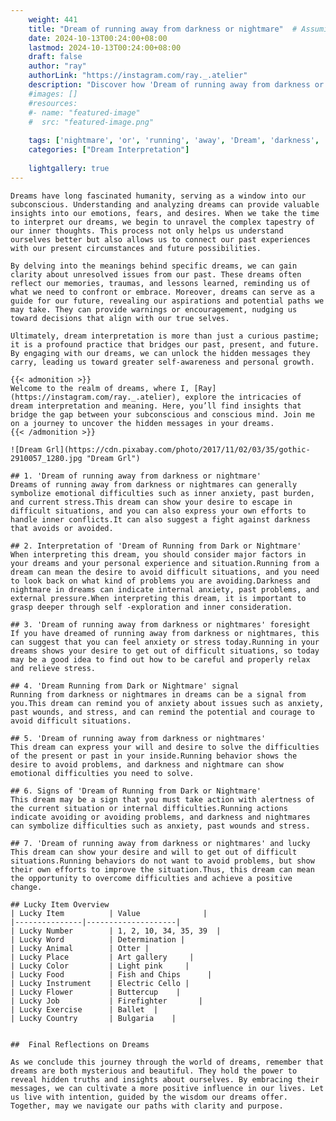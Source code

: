 ```yaml
---
    weight: 441
    title: "Dream of running away from darkness or nightmare"  # Assuming 'title' column exists
    date: 2024-10-13T00:24:00+08:00
    lastmod: 2024-10-13T00:24:00+08:00
    draft: false
    author: "ray"
    authorLink: "https://instagram.com/ray._.atelier"
    description: "Discover how 'Dream of running away from darkness or nightmare' can interpret your future and uncover its significant meanings in your life."
    #images: []
    #resources:
    #- name: "featured-image"
    #  src: "featured-image.png"
    
    tags: ['nightmare', 'or', 'running', 'away', 'Dream', 'darkness', 'from', 'of']
    categories: ["Dream Interpretation"]
    
    lightgallery: true
---
```

    
    Dreams have long fascinated humanity, serving as a window into our subconscious. Understanding and analyzing dreams can provide valuable insights into our emotions, fears, and desires. When we take the time to interpret our dreams, we begin to unravel the complex tapestry of our inner thoughts. This process not only helps us understand ourselves better but also allows us to connect our past experiences with our present circumstances and future possibilities.
    
    By delving into the meanings behind specific dreams, we can gain clarity about unresolved issues from our past. These dreams often reflect our memories, traumas, and lessons learned, reminding us of what we need to confront or embrace. Moreover, dreams can serve as a guide for our future, revealing our aspirations and potential paths we may take. They can provide warnings or encouragement, nudging us toward decisions that align with our true selves.
    
    Ultimately, dream interpretation is more than just a curious pastime; it is a profound practice that bridges our past, present, and future. By engaging with our dreams, we can unlock the hidden messages they carry, leading us toward greater self-awareness and personal growth.
    
    {{< admonition >}}
    Welcome to the realm of dreams, where I, [Ray](https://instagram.com/ray._.atelier), explore the intricacies of dream interpretation and meaning. Here, you’ll find insights that bridge the gap between your subconscious and conscious mind. Join me on a journey to uncover the hidden messages in your dreams.
    {{< /admonition >}}
    
    ![Dream Grl](https://cdn.pixabay.com/photo/2017/11/02/03/35/gothic-2910057_1280.jpg "Dream Grl")
    
    ## 1. 'Dream of running away from darkness or nightmare'
    Dreams of running away from darkness or nightmares can generally symbolize emotional difficulties such as inner anxiety, past burden, and current stress.This dream can show your desire to escape in difficult situations, and you can also express your own efforts to handle inner conflicts.It can also suggest a fight against darkness that avoids or avoided.
    
    ## 2. Interpretation of 'Dream of Running from Dark or Nightmare'
    When interpreting this dream, you should consider major factors in your dreams and your personal experience and situation.Running from a dream can mean the desire to avoid difficult situations, and you need to look back on what kind of problems you are avoiding.Darkness and nightmare in dreams can indicate internal anxiety, past problems, and external pressure.When interpreting this dream, it is important to grasp deeper through self -exploration and inner consideration.
    
    ## 3. 'Dream of running away from darkness or nightmares' foresight
    If you have dreamed of running away from darkness or nightmares, this can suggest that you can feel anxiety or stress today.Running in your dreams shows your desire to get out of difficult situations, so today may be a good idea to find out how to be careful and properly relax and relieve stress.
    
    ## 4. 'Dream Running from Dark or Nightmare' signal
    Running from darkness or nightmares in dreams can be a signal from you.This dream can remind you of anxiety about issues such as anxiety, past wounds, and stress, and can remind the potential and courage to avoid difficult situations.
    
    ## 5. 'Dream of running away from darkness or nightmares'
    This dream can express your will and desire to solve the difficulties of the present or past in your inside.Running behavior shows the desire to avoid problems, and darkness and nightmare can show emotional difficulties you need to solve.
    
    ## 6. Signs of 'Dream of Running from Dark or Nightmare'
    This dream may be a sign that you must take action with alertness of the current situation or internal difficulties.Running actions indicate avoiding or avoiding problems, and darkness and nightmares can symbolize difficulties such as anxiety, past wounds and stress.
    
    ## 7. 'Dream of running away from darkness or nightmares' and lucky
    This dream can show your desire and will to get out of difficult situations.Running behaviors do not want to avoid problems, but show their own efforts to improve the situation.Thus, this dream can mean the opportunity to overcome difficulties and achieve a positive change.
    
    ## Lucky Item Overview
    | Lucky Item          | Value              |
    |---------------|--------------------|
    | Lucky Number        | 1, 2, 10, 34, 35, 39  |
    | Lucky Word          | Determination |
    | Lucky Animal        | Otter |
    | Lucky Place         | Art gallery     |
    | Lucky Color         | Light pink     |
    | Lucky Food          | Fish and Chips      |
    | Lucky Instrument    | Electric Cello |
    | Lucky Flower        | Buttercup    |
    | Lucky Job           | Firefighter       |
    | Lucky Exercise      | Ballet  |
    | Lucky Country       | Bulgaria    |
    
    
    ##  Final Reflections on Dreams
    
    As we conclude this journey through the world of dreams, remember that dreams are both mysterious and beautiful. They hold the power to reveal hidden truths and insights about ourselves. By embracing their messages, we can cultivate a more positive influence in our lives. Let us live with intention, guided by the wisdom our dreams offer. Together, may we navigate our paths with clarity and purpose.
    